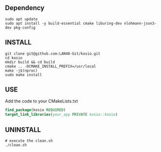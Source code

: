 ## Dependency

```shell
sudo apt update
sudo apt install -y build-essential cmake liburing-dev nlohmann-json3-dev pkg-config
```


## INSTALL

```shell
git clone git@github.com:LAN40-Git/kosio.git
cd kosio
mkdir build && cd build
cmake .. -DCMAKE_INSTALL_PREFIX=/usr/local
make -j$(nproc)
sudo make install
```

## USE
Add the code to your CMakeLists.txt
```cmake
find_package(kosio REQUIRED)
target_link_libraries(your_app PRIVATE kosio::kosio)
```

## UNINSTALL
```shell
# execute the clean.sh
./clean.sh
```